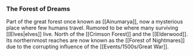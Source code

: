 ### The Forest of Dreams

Part of the great forest once known as [[Ainumarya]], now a mysterious place where few humans travel. Rumored to be where many surviving [[Elves|elves]] live. North of the [[Crimson Forest]] and the [[Elderwood]]. Its northernmost reaches are now known as the [[Forest of Nightmares]] due to the corrupting influence of the [[Events/1500s/Great War]]. 



